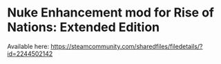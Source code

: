 # Nuke Enhancement mod for Rise of Nations: Extended Edition

Available here: https://steamcommunity.com/sharedfiles/filedetails/?id=2244502142
